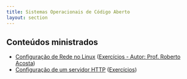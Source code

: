 ```yaml
---
title: Sistemas Operacionais de Código Aberto
layout: section
---
```


## Conteúdos ministrados

* [Configuração de Rede no Linux](linux-net) ([Exercícios - Autor: Prof. Roberto Acosta](/files/senai/soca/exercicios_aula_11.pdf))
* [Configuração de um servidor HTTP](linux-httpd) ([Exercícios](/files/senai/soca/exercicios_aula_13.pdf))
